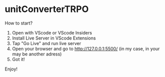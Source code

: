 # unitConverterTRPO


How to start?

1) Open with VScode or VScode Insiders
2) Install Live Server in VScode Extensions
3) Tap "Go Live" and run live server 
4) Open your browser and go to http://127.0.0.1:5500/ (in my case, in your may be another adress)
5) Got it! 

Enjoy!
